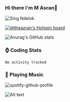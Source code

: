 ### Hi there i'm M Asran👋
![Sing Ndelok](https://komarev.com/ghpvc/?username=theazran&color=green)
 
[![@theazran's Holopin board](https://holopin.io/api/user/board?user=theazran)](https://holopin.io/@theazran)
<!--
**theazran/theazran** is a ✨ _special_ ✨ repository because its `README.md` (this file) appears on your GitHub profile.

Here are some ideas to get you started:

- 🔭 I’m currently working on ...
- 🌱 I’m currently learning ...
- 👯 I’m looking to collaborate on ...
- 🤔 I’m looking for help with ...
- 💬 Ask me about ...
- 📫 How to reach me: ...
- 😄 Pronouns: ...
- ⚡ Fun fact: ...
-->
![Anurag's GitHub stats](https://github-readme-stats.vercel.app/api?username=theazran&show_icons=true&theme=radical)

### ⌚ Coding Stats
<!--START_SECTION:waka-->

```text
No activity tracked
```

<!--END_SECTION:waka-->

### 🎵 Playing Music
<!--START_SECTION:waka-->
![spotify-github-profile](https://spotify-github-profile.vercel.app/api/view?uid=3144e5f7jctqtfanspojcwdy57bi&cover_image=true&theme=novatorem&bar_color=53b14f&bar_color_cover=true)

![Alt text](https://spotify-recently-played-readme.vercel.app/api?user=3144e5f7jctqtfanspojcwdy57bi)
